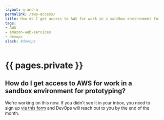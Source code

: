 ```yaml
---
layout: q-and-a
permalink: /aws-access/
title: How do I get access to AWS for work in a sandbox environment for prototyping?
tags:
- AWS
- amazon-web-services
- devops
slack: #devops
---
```


# {{ pages.private }}

## How do I get access to AWS for work in a sandbox environment for prototyping?

We're working on this now. If you didn't see it in your inbox, you need to sign up [via this form](https://docs.google.com/a/gsa.gov/forms/d/1hQYZuzKdcmI7vcOaOpVlvOpxuSUSda3f_94ok11mLQI/viewform) and DevOps will reach out to you by the end of the month.
